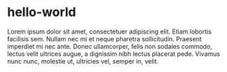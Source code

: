 # hello-world

Lorem ipsum dolor sit amet, consectetuer adipiscing elit. Etiam lobortis facilisis
sem. Nullam nec mi et neque pharetra sollicitudin. Praesent imperdiet mi nec
ante. Donec ullamcorper, felis non sodales commodo, lectus velit ultrices augue,
a dignissim nibh lectus placerat pede. Vivamus nunc nunc, molestie ut, ultricies
vel, semper in, velit.
